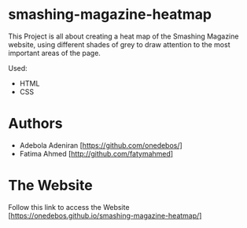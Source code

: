 # smashing-magazine-heatmap
This Project is all about creating a heat map of the Smashing Magazine website, using different shades of grey to draw attention to the most important areas of the page.

Used:
- HTML
- CSS

# Authors
- Adebola Adeniran  [https://github.com/onedebos/]
- Fatima Ahmed [http://github.com/fatymahmed]


# The Website
Follow this link to access the Website 
[https://onedebos.github.io/smashing-magazine-heatmap/]

